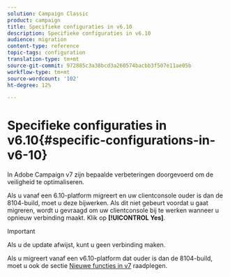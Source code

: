 ```yaml
---
solution: Campaign Classic
product: campaign
title: Specifieke configuraties in v6.10
description: Specifieke configuraties in v6.10
audience: migration
content-type: reference
topic-tags: configuration
translation-type: tm+mt
source-git-commit: 972885c3a38bcd3a260574bacbb3f507e11ae05b
workflow-type: tm+mt
source-wordcount: '102'
ht-degree: 12%

---
```



# Specifieke configuraties in v6.10{#specific-configurations-in-v6-10}

In Adobe Campaign v7 zijn bepaalde verbeteringen doorgevoerd om de veiligheid te optimaliseren.

Als u vanaf een 6.10-platform migreert en uw clientconsole ouder is dan de 8104-build, moet u deze bijwerken. Als dit niet gebeurt voordat u gaat migreren, wordt u gevraagd om uw clientconsole bij te werken wanneer u opnieuw verbinding maakt. Klik op **[!UICONTROL Yes]**.

>[!IMPORTANT]
>
>Als u de update afwijst, kunt u geen verbinding maken.

Als u migreert vanaf een v6.10-platform dat ouder is dan de 8104-build, moet u ook de sectie [Nieuwe functies in v7](../../migration/using/general-configurations.md#new-features-in-v7) raadplegen.
